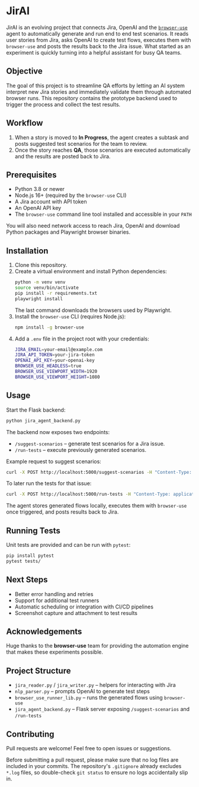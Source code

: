 # JirAI

JirAI is an evolving project that connects Jira, OpenAI and the [`browser-use`](https://github.com/browser-use/browser-use) agent to automatically generate and run end to end test scenarios. It reads user stories from Jira, asks OpenAI to create test flows, executes them with `browser-use` and posts the results back to the Jira issue. What started as an experiment is quickly turning into a helpful assistant for busy QA teams.

## Objective
The goal of this project is to streamline QA efforts by letting an AI system interpret new Jira stories and immediately validate them through automated browser runs. This repository contains the prototype backend used to trigger the process and collect the test results.

## Workflow
1. When a story is moved to **In Progress**, the agent creates a subtask and posts suggested test scenarios for the team to review.
2. Once the story reaches **QA**, those scenarios are executed automatically and the results are posted back to Jira.

## Prerequisites
- Python 3.8 or newer
- Node.js 16+ (required by the `browser-use` CLI)
- A Jira account with API token
- An OpenAI API key
- The `browser-use` command line tool installed and accessible in your `PATH`

You will also need network access to reach Jira, OpenAI and download Python packages and Playwright browser binaries.

## Installation
1. Clone this repository.
2. Create a virtual environment and install Python dependencies:
   ```bash
   python -m venv venv
   source venv/bin/activate
   pip install -r requirements.txt
   playwright install
   ```
   The last command downloads the browsers used by Playwright.
3. Install the `browser-use` CLI (requires Node.js):
   ```bash
   npm install -g browser-use
   ```
4. Add a `.env` file in the project root with your credentials:
   ```bash
   JIRA_EMAIL=your-email@example.com
   JIRA_API_TOKEN=your-jira-token
   OPENAI_API_KEY=your-openai-key
   BROWSER_USE_HEADLESS=true
   BROWSER_USE_VIEWPORT_WIDTH=1920
   BROWSER_USE_VIEWPORT_HEIGHT=1080
   ```

## Usage
Start the Flask backend:
```bash
python jira_agent_backend.py
```
The backend now exposes two endpoints:

- `/suggest-scenarios` – generate test scenarios for a Jira issue.
- `/run-tests` – execute previously generated scenarios.

Example request to suggest scenarios:
```bash
curl -X POST http://localhost:5000/suggest-scenarios -H "Content-Type: application/json" -d '{"issueKey": "ABC-123"}'
```
To later run the tests for that issue:
```bash
curl -X POST http://localhost:5000/run-tests -H "Content-Type: application/json" -d '{"issueKey": "ABC-123"}'
```
The agent stores generated flows locally, executes them with `browser-use` once triggered, and posts results back to Jira.

## Running Tests
Unit tests are provided and can be run with `pytest`:
```bash
pip install pytest
pytest tests/
```

## Next Steps
- Better error handling and retries
- Support for additional test runners
- Automatic scheduling or integration with CI/CD pipelines
- Screenshot capture and attachment to test results

## Acknowledgements
Huge thanks to the **browser-use** team for providing the automation engine that makes these experiments possible.

## Project Structure
- `jira_reader.py` / `jira_writer.py` – helpers for interacting with Jira
- `nlp_parser.py` – prompts OpenAI to generate test steps
- `browser_use_runner_lib.py` – runs the generated flows using `browser-use`
- `jira_agent_backend.py` – Flask server exposing `/suggest-scenarios` and `/run-tests`

## Contributing
Pull requests are welcome! Feel free to open issues or suggestions.

Before submitting a pull request, please make sure that no log files are
included in your commits. The repository's `.gitignore` already excludes `*.log`
files, so double-check `git status` to ensure no logs accidentally slip in.
